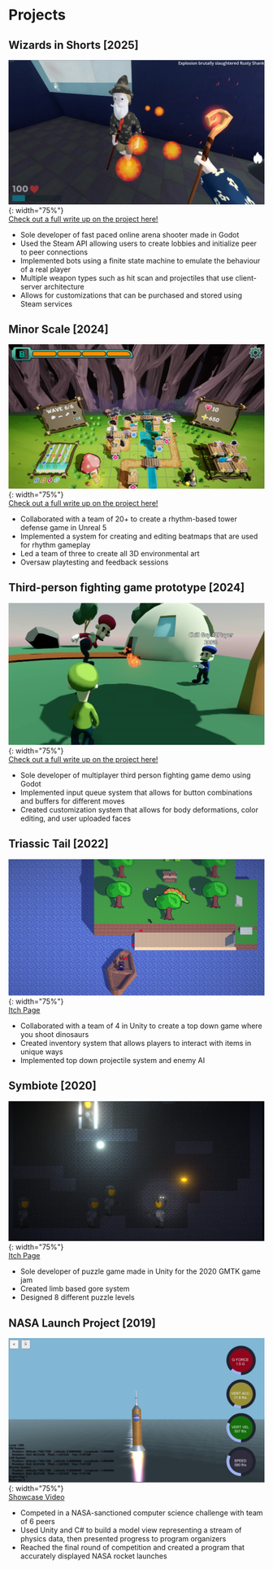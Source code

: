# Projects

## Wizards in Shorts [2025]
![wizShorts1](/assets/wizShorts1.jpg){: width="75%"}\
[Check out a full write up on the project here!](/wizards)
- Sole developer of fast paced online arena shooter made in Godot
- Used the Steam API allowing users to create lobbies and initialize peer to peer connections
- Implemented bots using a finite state machine to emulate the behaviour of a real player
- Multiple weapon types such as hit scan and projectiles that use client-server architecture
- Allows for customizations that can be purchased and stored using Steam services

## Minor Scale [2024]
![minorScreenshot](/assets/minorScale.jpg){: width="75%"}\
[Check out a full write up on the project here!](/minorScale)
- Collaborated with a team of 20+ to create a rhythm-based tower defense game in Unreal 5
- Implemented a system for creating and editing beatmaps that are used for rhythm gameplay
- Led a team of three to create all 3D environmental art
- Oversaw playtesting and feedback sessions

## Third-person fighting game prototype [2024]
![smashScreenshot](/assets/smash.png){: width="75%"}\
[Check out a full write up on the project here!](/smash)
- Sole developer of multiplayer third person fighting game demo using Godot
- Implemented input queue system that allows for button combinations and buffers for different moves
- Created customization system that allows for body deformations, color editing, and user uploaded faces

## Triassic Tail [2022]
![dino](/assets/dino.png){: width="75%"}\
[Itch Page](https://lordscruff.itch.io/a-triassic-tail)
- Collaborated with a team of 4 in Unity to create a top down game where you shoot dinosaurs
- Created inventory system that allows players to interact with items in unique ways
- Implemented top down projectile system and enemy AI

## Symbiote [2020]
![parasite](/assets/parasite.png){: width="75%"}\
[Itch Page](https://businesspenguin.itch.io/symbiote)
- Sole developer of puzzle game made in Unity for the 2020 GMTK game jam
- Created limb based gore system
- Designed 8 different puzzle levels

## NASA Launch Project [2019] 
![nasa](/assets/nasa.png){: width="75%"}\
[Showcase Video](https://youtu.be/8GcGP9FnduM)
- Competed in a NASA-sanctioned computer science challenge with team of 6 peers 
- Used Unity and C# to build a model view representing a stream of physics data, then presented progress to program organizers
- Reached the final round of competition and created a program that accurately displayed NASA rocket launches